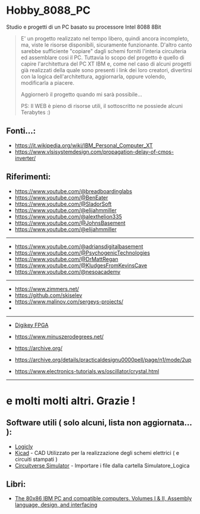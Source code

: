 # Hobby_8088_PC
Studio e progetti di un PC basato su processore Intel 8088 8Bit

> E' un progetto realizzato nel tempo libero, quindi ancora incompleto, ma, viste le risorse disponibili, sicuramente funzionante.
> D'altro canto sarebbe sufficiente "copiare" dagli schemi forniti l'interia circuiteria ed assemblare cosi il PC. Tuttavia lo scopo
> del progetto è quello di capire l'architettura del PC XT IBM e, come nel caso di alcuni progetti già realizzati della quale sono
> presenti i link dei loro creatori, divertirsi con la logica dell'architettura, aggiornarla, oppure volendo, modificarla a piacere.
>
> Aggiornerò il progetto quando mi sarà possibile...
>
> PS: Il WEB è pieno di risorse utili, il sottoscritto ne possiede alcuni Terabytes :)

## Fonti...:
-  https://it.wikipedia.org/wiki/IBM_Personal_Computer_XT
-  https://www.vlsisystemdesign.com/propagation-delay-of-cmos-inverter/

## Riferimenti:
-  https://www.youtube.com/@breadboardinglabs
-  https://www.youtube.com/@BenEater
-  https://www.youtube.com/@SladorSoft
-  https://www.youtube.com/@elijahmmiller
-  https://www.youtube.com/@alexthelion335
-  https://www.youtube.com/@JohnsBasement
-  https://www.youtube.com/@elijahmmiller
-  ---
-  https://www.youtube.com/@adriansdigitalbasement
-  https://www.youtube.com/@PsychogenicTechnologies
-  https://www.youtube.com/@DrMattRegan
-  https://www.youtube.com/@KludgesFromKevinsCave
-  https://www.youtube.com/@nesoacademy
-  ---

-  https://www.zimmers.net/
-  https://github.com/skiselev
-  https://www.malinov.com/sergeys-projects/
-  
-  ---
- [Digikey FPGA](https://www.youtube.com/watch?v=lLg1AgA2Xoo&list=PLEBQazB0HUyT1WmMONxRZn9NmQ_9CIKhb&ab_channel=DigiKey)
- https://www.minuszerodegrees.net/

- https://archive.org/
- https://archive.org/details/practicaldesignu0000pell/page/n1/mode/2up

- https://www.electronics-tutorials.ws/oscillator/crystal.html
- ---
# e molti molti altri. Grazie !
  
## Software utili ( solo alcuni, lista non aggiornata... ):

- [Logicly](https://logic.ly/demo/)
- [Kicad](https://www.kicad.org/) - CAD Utilizzato per la realizzazione degli schemi elettrici ( e circuiti stampati )
- [Circuitverse Simulator](https://circuitverse.org/simulator) - Importare i file dalla cartella Simulatore_Logica

## Libri:

- [The 80x86 IBM PC and compatible computers. Volumes I & II, Assembly language, design, and interfacing](https://archive.org/details/80x86ibmpccompat0001mazi/page/n1/mode/2up)
